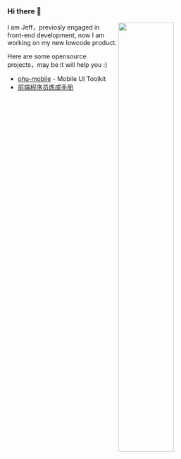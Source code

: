 ### Hi there 👋


[<img align="right" width="50%" src="https://github-readme-stats.vercel.app/api?username=jeffwcx&show_icons=true&theme=dark">](https://github.com/anuraghazra/github-readme-stats)

I am Jeff，previosly engaged in front-end development, now I am working on my new lowcode product.

Here are some opensource projects，may be it will help you :)

+ [ohu-mobile](https://github.com/jeffwcx/ohu-mobile) - Mobile UI Toolkit
+ [前端程序员炼成手册](https://www.yuque.com/jeffwcx/festudy)
